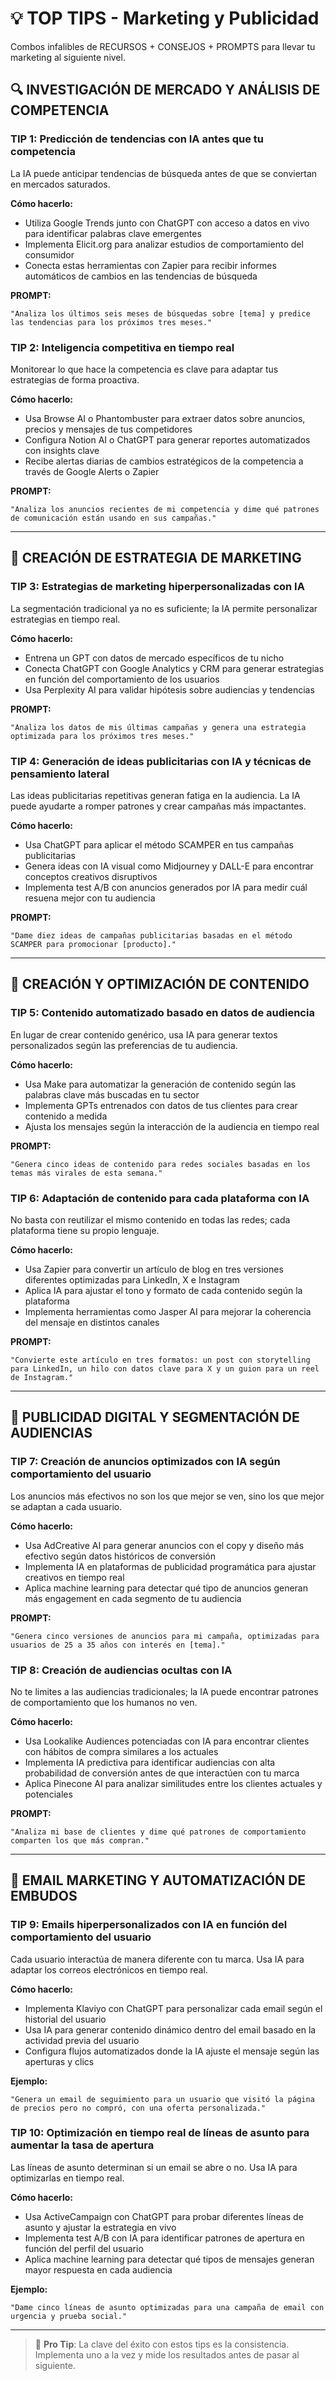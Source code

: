 # 💡 TOP TIPS - Marketing y Publicidad

Combos infalibles de RECURSOS + CONSEJOS + PROMPTS para llevar tu marketing al siguiente nivel.

## 🔍 INVESTIGACIÓN DE MERCADO Y ANÁLISIS DE COMPETENCIA

### TIP 1: Predicción de tendencias con IA antes que tu competencia

La IA puede anticipar tendencias de búsqueda antes de que se conviertan en mercados saturados.

**Cómo hacerlo:**
- Utiliza Google Trends junto con ChatGPT con acceso a datos en vivo para identificar palabras clave emergentes
- Implementa Elicit.org para analizar estudios de comportamiento del consumidor
- Conecta estas herramientas con Zapier para recibir informes automáticos de cambios en las tendencias de búsqueda

**PROMPT:**
```
"Analiza los últimos seis meses de búsquedas sobre [tema] y predice las tendencias para los próximos tres meses."
```

### TIP 2: Inteligencia competitiva en tiempo real

Monitorear lo que hace la competencia es clave para adaptar tus estrategias de forma proactiva.

**Cómo hacerlo:**
- Usa Browse AI o Phantombuster para extraer datos sobre anuncios, precios y mensajes de tus competidores
- Configura Notion AI o ChatGPT para generar reportes automatizados con insights clave
- Recibe alertas diarias de cambios estratégicos de la competencia a través de Google Alerts o Zapier

**PROMPT:**
```
"Analiza los anuncios recientes de mi competencia y dime qué patrones de comunicación están usando en sus campañas."
```

---

## 🎯 CREACIÓN DE ESTRATEGIA DE MARKETING

### TIP 3: Estrategias de marketing hiperpersonalizadas con IA

La segmentación tradicional ya no es suficiente; la IA permite personalizar estrategias en tiempo real.

**Cómo hacerlo:**
- Entrena un GPT con datos de mercado específicos de tu nicho
- Conecta ChatGPT con Google Analytics y CRM para generar estrategias en función del comportamiento de los usuarios
- Usa Perplexity AI para validar hipótesis sobre audiencias y tendencias

**PROMPT:**
```
"Analiza los datos de mis últimas campañas y genera una estrategia optimizada para los próximos tres meses."
```

### TIP 4: Generación de ideas publicitarias con IA y técnicas de pensamiento lateral

Las ideas publicitarias repetitivas generan fatiga en la audiencia. La IA puede ayudarte a romper patrones y crear campañas más impactantes.

**Cómo hacerlo:**
- Usa ChatGPT para aplicar el método SCAMPER en tus campañas publicitarias
- Genera ideas con IA visual como Midjourney y DALL-E para encontrar conceptos creativos disruptivos
- Implementa test A/B con anuncios generados por IA para medir cuál resuena mejor con tu audiencia

**PROMPT:**
```
"Dame diez ideas de campañas publicitarias basadas en el método SCAMPER para promocionar [producto]."
```

---

## 📝 CREACIÓN Y OPTIMIZACIÓN DE CONTENIDO

### TIP 5: Contenido automatizado basado en datos de audiencia

En lugar de crear contenido genérico, usa IA para generar textos personalizados según las preferencias de tu audiencia.

**Cómo hacerlo:**
- Usa Make para automatizar la generación de contenido según las palabras clave más buscadas en tu sector
- Implementa GPTs entrenados con datos de tus clientes para crear contenido a medida
- Ajusta los mensajes según la interacción de la audiencia en tiempo real

**PROMPT:**
```
"Genera cinco ideas de contenido para redes sociales basadas en los temas más virales de esta semana."
```

### TIP 6: Adaptación de contenido para cada plataforma con IA

No basta con reutilizar el mismo contenido en todas las redes; cada plataforma tiene su propio lenguaje.

**Cómo hacerlo:**
- Usa Zapier para convertir un artículo de blog en tres versiones diferentes optimizadas para LinkedIn, X e Instagram
- Aplica IA para ajustar el tono y formato de cada contenido según la plataforma
- Implementa herramientas como Jasper AI para mejorar la coherencia del mensaje en distintos canales

**PROMPT:**
```
"Convierte este artículo en tres formatos: un post con storytelling para LinkedIn, un hilo con datos clave para X y un guion para un reel de Instagram."
```

---

## 🎯 PUBLICIDAD DIGITAL Y SEGMENTACIÓN DE AUDIENCIAS

### TIP 7: Creación de anuncios optimizados con IA según comportamiento del usuario

Los anuncios más efectivos no son los que mejor se ven, sino los que mejor se adaptan a cada usuario.

**Cómo hacerlo:**
- Usa AdCreative AI para generar anuncios con el copy y diseño más efectivo según datos históricos de conversión
- Implementa IA en plataformas de publicidad programática para ajustar creativos en tiempo real
- Aplica machine learning para detectar qué tipo de anuncios generan más engagement en cada segmento de tu audiencia

**PROMPT:**
```
"Genera cinco versiones de anuncios para mi campaña, optimizadas para usuarios de 25 a 35 años con interés en [tema]."
```

### TIP 8: Creación de audiencias ocultas con IA

No te limites a las audiencias tradicionales; la IA puede encontrar patrones de comportamiento que los humanos no ven.

**Cómo hacerlo:**
- Usa Lookalike Audiences potenciadas con IA para encontrar clientes con hábitos de compra similares a los actuales
- Implementa IA predictiva para identificar audiencias con alta probabilidad de conversión antes de que interactúen con tu marca
- Aplica Pinecone AI para analizar similitudes entre los clientes actuales y potenciales

**PROMPT:**
```
"Analiza mi base de clientes y dime qué patrones de comportamiento comparten los que más compran."
```

---

## 📧 EMAIL MARKETING Y AUTOMATIZACIÓN DE EMBUDOS

### TIP 9: Emails hiperpersonalizados con IA en función del comportamiento del usuario

Cada usuario interactúa de manera diferente con tu marca. Usa IA para adaptar los correos electrónicos en tiempo real.

**Cómo hacerlo:**
- Implementa Klaviyo con ChatGPT para personalizar cada email según el historial del usuario
- Usa IA para generar contenido dinámico dentro del email basado en la actividad previa del usuario
- Configura flujos automatizados donde la IA ajuste el mensaje según las aperturas y clics

**Ejemplo:**
```
"Genera un email de seguimiento para un usuario que visitó la página de precios pero no compró, con una oferta personalizada."
```

### TIP 10: Optimización en tiempo real de líneas de asunto para aumentar la tasa de apertura

Las líneas de asunto determinan si un email se abre o no. Usa IA para optimizarlas en tiempo real.

**Cómo hacerlo:**
- Usa ActiveCampaign con ChatGPT para probar diferentes líneas de asunto y ajustar la estrategia en vivo
- Implementa test A/B con IA para identificar patrones de apertura en función del perfil del usuario
- Aplica machine learning para detectar qué tipos de mensajes generan mayor respuesta en cada audiencia

**Ejemplo:**
```
"Dame cinco líneas de asunto optimizadas para una campaña de email con urgencia y prueba social."
```

---

> 🚀 **Pro Tip**: La clave del éxito con estos tips es la consistencia. Implementa uno a la vez y mide los resultados antes de pasar al siguiente.